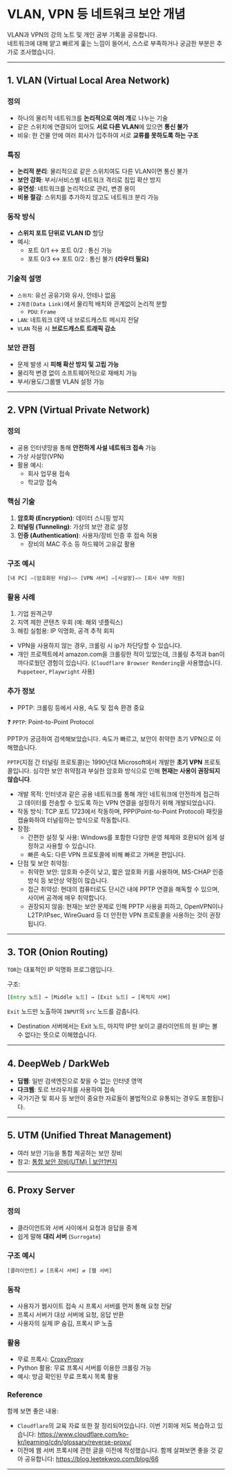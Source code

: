 # VLAN, VPN 등 네트워크 보안 개념

VLAN과 VPN의 강의 노트 및 개인 공부 기록을 공유합니다.  
네트워크에 대해 얕고 빠르게 훑는 느낌이 들어서, 스스로 부족하거나 궁금한 부분은 추가로 조사했습니다.

---

## 1. VLAN (Virtual Local Area Network)

### 정의
- 하나의 물리적 네트워크를 **논리적으로 여러 개**로 나누는 기술
- 같은 스위치에 연결되어 있어도 **서로 다른 VLAN**에 있으면 **통신 불가**
- 비유: 한 건물 안에 여러 회사가 입주하여 서로 **교류를 못하도록 하는 구조**

### 특징
- **논리적 분리**: 물리적으로 같은 스위치여도 다른 VLAN이면 통신 불가
- **보안 강화**: 부서/서비스별 네트워크 격리로 침입 확산 방지
- **유연성**: 네트워크를 논리적으로 관리, 변경 용이
- **비용 절감**: 스위치를 추가하지 않고도 네트워크 분리 가능

### 동작 방식
- **스위치 포트 단위로 VLAN ID** 할당
- 예시:
  - 포트 0/1 ↔ 포트 0/2 : 통신 가능
  - 포트 0/3 ↔ 포트 0/2 : 통신 불가 **(라우터 필요)**

### 기술적 설명
- `스위치`: 유선 공유기와 유사, 안테나 없음
- `2계층(Data Link)`에서 물리적 배치와 관계없이 논리적 분할
  - `PDU`: `Frame`
- `LAN`: 네트워크 대역 내 브로드캐스트 메시지 전달
- `VLAN` 적용 시 **브로드캐스트 트래픽 감소**

### 보안 관점
- 문제 발생 시 **피해 확산 방지 및 고립 가능**
- 물리적 변경 없이 소프트웨어적으로 재배치 가능
- 부서/용도/그룹별 VLAN 설정 가능

---

## 2. VPN (Virtual Private Network)

### 정의
- 공용 인터넷망을 통해 **안전하게 사설 네트워크 접속** 가능
- 가상 사설망(VPN)
- 활용 예시:
  - 회사 업무용 접속
  - 학교망 접속


### 핵심 기술
1. **암호화 (Encryption)**: 데이터 스니핑 방지
2. **터널링 (Tunneling)**: 가상의 보안 경로 설정
3. **인증 (Authentication)**: 사용자/장비 인증 후 접속 허용
   - 장비의 MAC 주소 등 하드웨어 고유값 활용

### 구조 예시

```js
[내 PC] –(암호화된 터널)–> [VPN 서버] –[사설망]–> [회사 내부 자원]
```

### 활용 사례
1. 기업 원격근무
2. 지역 제한 콘텐츠 우회 (예: 해외 넷플릭스)
3. 해킹 실험용: IP 익명화, 공격 추적 회피
  - VPN을 사용하지 않는 경우, 크롤링 시 ip가 차단당할 수 있습니다. 
  - 개인 프로젝트에서 amazon.com을 크롤링한 적이 있었는데, 크롤링 추적과 ban이 까다로웠던 경험이 있습니다. (`Cloudflare Browser Rendering`을 사용했습니다.   `Puppeteer`, `Playwright` 사용)


### 추가 정보
- PPTP: 크롤링 등에서 사용, 속도 및 접속 환경 중요

❓ `PPTP`: Point-to-Point Protocol

PPTP가 궁금하여 검색해보았습니다. 속도가 빠르고, 보안이 취약한 초기 VPN으로 이해했습니다.

`PPTP`(지점 간 터널링 프로토콜)는 1990년대 Microsoft에서 개발한 **초기 VPN** 프로토콜입니다. 심각한 보안 취약점과 부실한 암호화 방식으로 인해 **현재는 사용이 권장되지 않습니다**. 

- 개발 목적: 인터넷과 같은 공용 네트워크를 통해 개인 네트워크에 안전하게 접근하고 데이터를 전송할 수 있도록 하는 VPN 연결을 설정하기 위해 개발되었습니다. 
- 작동 방식: TCP 포트 1723에서 작동하며, PPP(Point-to-Point Protocol) 패킷을 캡슐화하여 터널링하는 방식으로 작동합니다. 
- 장점:
  - 간편한 설정 및 사용: Windows를 포함한 다양한 운영 체제와 호환되어 쉽게 설정하고 사용할 수 있습니다. 
  - 빠른 속도: 다른 VPN 프로토콜에 비해 빠르고 가벼운 편입니다. 
- 단점 및 보안 취약점:
  - 취약한 보안: 암호화 수준이 낮고, 짧은 암호화 키를 사용하며, MS-CHAP 인증 방식 등 보안상 약점이 많습니다. 
  - 접근 취약성: 현대의 컴퓨터로도 단시간 내에 PPTP 연결을 해독할 수 있으며, 사이버 공격에 매우 취약합니다. 
  - 권장되지 않음: 현재는 보안 문제로 인해 PPTP 사용을 피하고, OpenVPN이나 L2TP/IPsec, WireGuard 등 더 안전한 VPN 프로토콜을 사용하는 것이 권장됩니다. 

---

## 3. TOR (Onion Routing)

`TOR`는 대표적인 IP 익명화 프로그램입니다.

구조:

```js
[Entry 노드] → [Middle 노드] → [Exit 노드] → [목적지 서버]
```

`Exit` 노드만 노출하여 `INPUT`의 `src` 노드를 감춥니다.
 - Destination 서버에서는 Exit 노드, 마지막 IP만 보이고 클라이언트의 원 IP는 볼 수 없다는 뜻으로 이해했습니다.  

---

## 4. DeepWeb / DarkWeb

- **딥웹**: 일반 검색엔진으로 찾을 수 없는 인터넷 영역
- **다크웹**: 토르 브라우저를 사용하여 접속
- 국가기관 및 회사 등 보안이 중요한 자료들이 불법적으로 유통되는 경우도 포함됩니다.

---

## 5. UTM (**Unified Threat Management**)

- 여러 보안 기능을 통합 제공하는 보안 장비
- 참고: [통합 보안 장비(UTM) | 보안1번지](https://www.boan1st.com/UTM/)


---

## 6. Proxy Server

### 정의
- 클라이언트와 서버 사이에서 요청과 응답을 중계
- 쉽게 말해 **대리 서버** (`Surrogate`)

### 구조 예시

```js
[클라이언트] ⇄ [프록시 서버] ⇄ [웹 서버]
```

### 동작
- 사용자가 웹사이트 접속 시 프록시 서버를 먼저 통해 요청 전달
- 프록시 서버가 대상 서버에 요청, 응답 반환
- 사용자의 실제 IP 숨김, 프록시 IP 노출

### 활용
- 무료 프록시: [CroxyProxy](https://www.croxyproxy.com/)
- Python 활용: 무료 프록시 서버를 이용한 크롤링 가능
- 예시: 방금 확인된 무료 프록시 목록 활용

### Reference

함께 보면 좋은 내용:
- `Cloudflare`의 교육 자료 또한 잘 정리되어있습니다. 이번 기회에 저도 복습하고 있습니다:
  https://www.cloudflare.com/ko-kr/learning/cdn/glossary/reverse-proxy/
- 이전에 웹 서버 프록시에 관한 글을 이전에 작성했습니다. 함께 살펴보면 좋을 것 같아 공유합니다:
  https://blog.leetekwoo.com/blog/66

---
